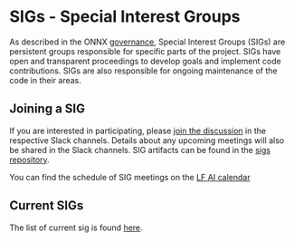<!--- SPDX-License-Identifier: Apache-2.0 -->

# SIGs - Special Interest Groups

As described in the ONNX [governance](/community/readme.md#sig---special-interest-groups), Special Interest Groups (SIGs) are persistent groups responsible for specific parts of the project. SIGs have open and transparent proceedings to develop goals and implement code contributions. SIGs are also responsible for ongoing maintenance of the code in their areas.

## Joining a SIG

If you are interested in participating, please [join the discussion](https://slack.lfai.foundation/) in the respective Slack channels. Details about any upcoming meetings will also be shared in the Slack channels. SIG artifacts can be found in the [sigs repository](https://github.com/onnx/sigs).

You can find the schedule of SIG meetings on the [LF AI calendar](https://wiki.lfai.foundation/pages/viewpage.action?pageId=18481196)

## Current SIGs

The list of current sig is found [here](https://github.com/onnx/sigs#current-sigs).
